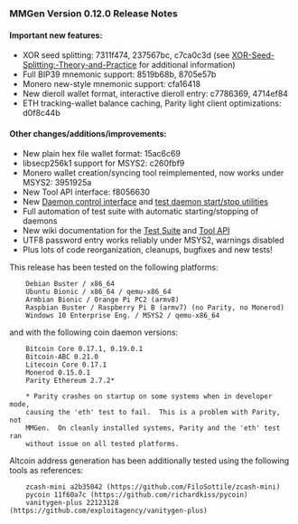 ### MMGen Version 0.12.0 Release Notes

#### Important new features:

 - XOR seed splitting: 7311f474, 237567bc, c7ca0c3d (see
   [XOR-Seed-Splitting:-Theory-and-Practice][xo] for additional information)
 - Full BIP39 mnemonic support: 8519b68b, 8705e57b
 - Monero new-style mnemonic support: cfa16418
 - New dieroll wallet format, interactive dieroll entry: c7786369, 4714ef84
 - ETH tracking-wallet balance caching, Parity light client optimizations:
   d0f8c44b

#### Other changes/additions/improvements:

 - New plain hex file wallet format: 15ac6c69
 - libsecp256k1 support for MSYS2: c260fbf9
 - Monero wallet creation/syncing tool reimplemented, now works under MSYS2:
   3951925a
 - New Tool API interface: f8056630
 - New [Daemon control interface][dc] and [test daemon start/stop utilities][ss]
 - Full automation of test suite with automatic starting/stopping of daemons
 - New wiki documentation for the [Test Suite][ts] and [Tool API][ta]
 - UTF8 password entry works reliably under MSYS2, warnings disabled
 - Plus lots of code reorganization, cleanups, bugfixes and new tests!

This release has been tested on the following platforms:

        Debian Buster / x86_64
        Ubuntu Bionic / x86_64 / qemu-x86_64
        Armbian Bionic / Orange Pi PC2 (armv8) 
        Raspbian Buster / Raspberry Pi B (armv7) (no Parity, no Monerod)
        Windows 10 Enterprise Eng. / MSYS2 / qemu-x86_64

and with the following coin daemon versions:

        Bitcoin Core 0.17.1, 0.19.0.1
        Bitcoin-ABC 0.21.0
        Litecoin Core 0.17.1
        Monerod 0.15.0.1
        Parity Ethereum 2.7.2*

        * Parity crashes on startup on some systems when in developer mode,
        causing the 'eth' test to fail.  This is a problem with Parity, not
        MMGen.  On cleanly installed systems, Parity and the 'eth' test ran
        without issue on all tested platforms.

Altcoin address generation has been additionally tested using the following
tools as references:

        zcash-mini a2b35042 (https://github.com/FiloSottile/zcash-mini)
        pycoin 11f60a7c (https://github.com/richardkiss/pycoin)
        vanitygen-plus 22123128 (https://github.com/exploitagency/vanitygen-plus)

[xo]: https://github.com/mmgen/mmgen/wiki/XOR-Seed-Splitting:-Theory-and-Practice
[dc]: https://github.com/mmgen/mmgen/blob/master/mmgen/daemon.py
[ss]: https://github.com/mmgen/mmgen/blob/master/test/start-coin-daemons.py
[ts]: https://github.com/mmgen/mmgen/wiki/Test-Suite
[ta]: https://github.com/mmgen/mmgen/wiki/Tool-API
